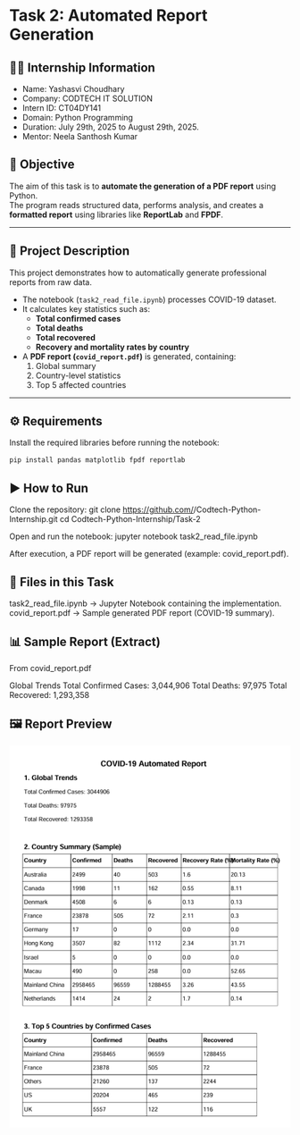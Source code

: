 # Task 2: Automated Report Generation

## 👨‍💻 Internship Information

- Name: Yashasvi Choudhary
- Company: CODTECH IT SOLUTION
- Intern ID: CT04DY141
- Domain: Python Programming
- Duration: July 29th, 2025 to August 29th, 2025.
- Mentor: Neela Santhosh Kumar

## 📌 Objective
The aim of this task is to **automate the generation of a PDF report** using Python.  
The program reads structured data, performs analysis, and creates a **formatted report** using libraries like **ReportLab** and **FPDF**.

---

## 📝 Project Description
This project demonstrates how to automatically generate professional reports from raw data.  

- The notebook (`task2_read_file.ipynb`) processes COVID-19 dataset.  
- It calculates key statistics such as:
  - **Total confirmed cases**
  - **Total deaths**
  - **Total recovered**
  - **Recovery and mortality rates by country**  
- A **PDF report (`covid_report.pdf`)** is generated, containing:
  1. Global summary  
  2. Country-level statistics  
  3. Top 5 affected countries  

---

## ⚙️ Requirements
Install the required libraries before running the notebook:

```bash
pip install pandas matplotlib fpdf reportlab
```

## ▶️ How to Run

Clone the repository:
git clone https://github.com/<your-username>/Codtech-Python-Internship.git
cd Codtech-Python-Internship/Task-2

Open and run the notebook:
jupyter notebook task2_read_file.ipynb

After execution, a PDF report will be generated (example: covid_report.pdf).

## 📂 Files in this Task

task2_read_file.ipynb → Jupyter Notebook containing the implementation.
covid_report.pdf → Sample generated PDF report (COVID-19 summary).

## 📊 Sample Report (Extract)
From covid_report.pdf

Global Trends
Total Confirmed Cases: 3,044,906
Total Deaths: 97,975
Total Recovered: 1,293,358

## 🖼️ Report Preview

![COVID Report Preview](covid_report_preview.png)


